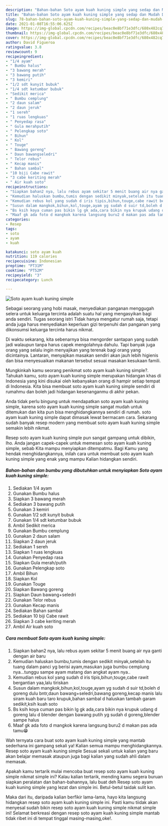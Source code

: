 ```yaml
---
description: "Bahan-bahan Soto ayam kuah kuning simple yang sedap dan Mudah Dibuat"
title: "Bahan-bahan Soto ayam kuah kuning simple yang sedap dan Mudah Dibuat"
slug: 78-bahan-bahan-soto-ayam-kuah-kuning-simple-yang-sedap-dan-mudah-dibuat
date: 2021-01-08T16:55:06.625Z
image: https://img-global.cpcdn.com/recipes/beac0e8bf71e3dfc/680x482cq70/soto-ayam-kuah-kuning-simple-foto-resep-utama.jpg
thumbnail: https://img-global.cpcdn.com/recipes/beac0e8bf71e3dfc/680x482cq70/soto-ayam-kuah-kuning-simple-foto-resep-utama.jpg
cover: https://img-global.cpcdn.com/recipes/beac0e8bf71e3dfc/680x482cq70/soto-ayam-kuah-kuning-simple-foto-resep-utama.jpg
author: David Figueroa
ratingvalue: 3.8
reviewcount: 9
recipeingredient:
- "1/4 ayam"
- " Bumbu halus"
- "3 bawang merah"
- "3 bawang putih"
- "3 kemiri"
- "1/2 sdt kunyit bubuk"
- "1/4 sdt ketumbar bubuk"
- "Sedikit merica"
- " Bumbu cemplung"
- "2 daun salam"
- "2 daun jeruk"
- "1 sereh"
- "1 ruas lengkuas"
- " Penyedap rasa"
- " Gula merahputih"
- " Pelengkap soto"
- " Bihun"
- " Kol"
- " Touge"
- " Bawang goreng"
- " Daun bawangseledri"
- " Telor rebus"
- " Kecap manis"
- " Bahan sambal"
- "10 biji Cabe rawit"
- "3 cabe keriting merah"
- " Air kuah soto"
recipeinstructions:
- "Siapkan bahan2 nya, lalu rebus ayam sekitar 5 menit buang air nya ganti dengan air baru"
- "Kemudian haluskan bumbu,tumis dengan sedikit minyak,setelah itu tuang dalam panci yg berisi ayam,masukan juga bumbu cemplung nya...tunggu sampe ayam matang dan angkat ayam nya.."
- "Kemudian rebus kol yang sudah d iris tipis,bihun,touge,cabe rawit bergantian yaa,lalu tiriskan"
- "Susun dalam mangkok,bihun,kol,touge,ayam yg sudah d suir td,boleh d goreng dulu bntr,daun bawang+seledri,bawang goreng,kecap manis lalu siram kuah baru taro krupuk,bahan sambal d haluskan tambah garam sedikit,ksih kuah soto"
- "Bs ksih koya cuman pas bikin lg gk ada,cara bikin nya krupuk udang d goreng lalu d blender dengan bawang putih yg sudah d goreng,blender sampe halus"
- "Maaf gk ada foto d mangkok karena langsung buru2 d makan pas ada tamu😁"
categories:
- Resep
tags:
- soto
- ayam
- kuah

katakunci: soto ayam kuah 
nutrition: 119 calories
recipecuisine: Indonesian
preptime: "PT31M"
cooktime: "PT52M"
recipeyield: "3"
recipecategory: Lunch

---
```



![Soto ayam kuah kuning simple](https://img-global.cpcdn.com/recipes/beac0e8bf71e3dfc/680x482cq70/soto-ayam-kuah-kuning-simple-foto-resep-utama.jpg)

Sebagai seorang yang hobi masak, menyediakan panganan menggugah selera untuk keluarga tercinta adalah suatu hal yang mengasyikan bagi anda sendiri. Tugas seorang istri Tidak hanya mengatur rumah saja, tetapi anda juga harus menyediakan keperluan gizi terpenuhi dan panganan yang dikonsumsi keluarga tercinta harus nikmat.

Di waktu  sekarang, kita sebenarnya bisa mengorder santapan yang sudah jadi walaupun tanpa harus capek mengolahnya dahulu. Tapi banyak juga orang yang selalu ingin menyajikan yang terenak bagi orang yang dicintainya. Lantaran, menyajikan masakan sendiri akan jauh lebih higienis dan bisa menyesuaikan makanan tersebut sesuai masakan kesukaan famili. 



Mungkinkah kamu seorang penikmat soto ayam kuah kuning simple?. Tahukah kamu, soto ayam kuah kuning simple merupakan hidangan khas di Indonesia yang kini disukai oleh kebanyakan orang di hampir setiap tempat di Indonesia. Kita bisa membuat soto ayam kuah kuning simple sendiri di rumahmu dan boleh jadi hidangan kesenanganmu di akhir pekan.

Anda tidak perlu bingung untuk mendapatkan soto ayam kuah kuning simple, karena soto ayam kuah kuning simple sangat mudah untuk ditemukan dan kita pun bisa menghidangkannya sendiri di rumah. soto ayam kuah kuning simple dapat dimasak lewat bermacam cara. Sekarang sudah banyak resep modern yang membuat soto ayam kuah kuning simple semakin lebih nikmat.

Resep soto ayam kuah kuning simple pun sangat gampang untuk dibikin, lho. Anda jangan capek-capek untuk memesan soto ayam kuah kuning simple, sebab Kita mampu menyiapkan ditempatmu. Bagi Kamu yang hendak menghidangkannya, inilah cara untuk membuat soto ayam kuah kuning simple yang enak yang mampu Kalian hidangkan sendiri.

<!--inarticleads1-->

##### Bahan-bahan dan bumbu yang dibutuhkan untuk menyiapkan Soto ayam kuah kuning simple:

1. Sediakan 1/4 ayam
1. Gunakan  Bumbu halus
1. Siapkan 3 bawang merah
1. Sediakan 3 bawang putih
1. Gunakan 3 kemiri
1. Gunakan 1/2 sdt kunyit bubuk
1. Gunakan 1/4 sdt ketumbar bubuk
1. Ambil Sedikit merica
1. Gunakan  Bumbu cemplung
1. Gunakan 2 daun salam
1. Siapkan 2 daun jeruk
1. Sediakan 1 sereh
1. Siapkan 1 ruas lengkuas
1. Gunakan  Penyedap rasa
1. Siapkan  Gula merah/putih
1. Gunakan  Pelengkap soto
1. Ambil  Bihun
1. Siapkan  Kol
1. Gunakan  Touge
1. Siapkan  Bawang goreng
1. Siapkan  Daun bawang+seledri
1. Gunakan  Telor rebus
1. Gunakan  Kecap manis
1. Sediakan  Bahan sambal
1. Sediakan 10 biji Cabe rawit
1. Siapkan 3 cabe keriting merah
1. Ambil  Air kuah soto




<!--inarticleads2-->

##### Cara membuat Soto ayam kuah kuning simple:

1. Siapkan bahan2 nya, lalu rebus ayam sekitar 5 menit buang air nya ganti dengan air baru
1. Kemudian haluskan bumbu,tumis dengan sedikit minyak,setelah itu tuang dalam panci yg berisi ayam,masukan juga bumbu cemplung nya...tunggu sampe ayam matang dan angkat ayam nya..
1. Kemudian rebus kol yang sudah d iris tipis,bihun,touge,cabe rawit bergantian yaa,lalu tiriskan
1. Susun dalam mangkok,bihun,kol,touge,ayam yg sudah d suir td,boleh d goreng dulu bntr,daun bawang+seledri,bawang goreng,kecap manis lalu siram kuah baru taro krupuk,bahan sambal d haluskan tambah garam sedikit,ksih kuah soto
1. Bs ksih koya cuman pas bikin lg gk ada,cara bikin nya krupuk udang d goreng lalu d blender dengan bawang putih yg sudah d goreng,blender sampe halus
1. Maaf gk ada foto d mangkok karena langsung buru2 d makan pas ada tamu😁




Wah ternyata cara buat soto ayam kuah kuning simple yang mantab sederhana ini gampang sekali ya! Kalian semua mampu menghidangkannya. Resep soto ayam kuah kuning simple Sesuai sekali untuk kalian yang baru akan belajar memasak ataupun juga bagi kalian yang sudah ahli dalam memasak.

Apakah kamu tertarik mulai mencoba buat resep soto ayam kuah kuning simple nikmat simple ini? Kalau kalian tertarik, mending kamu segera buruan siapkan peralatan dan bahan-bahannya, lalu buat deh Resep soto ayam kuah kuning simple yang lezat dan simple ini. Betul-betul taidak sulit kan. 

Maka dari itu, daripada kalian berfikir lama-lama, hayo kita langsung hidangkan resep soto ayam kuah kuning simple ini. Pasti kamu tiidak akan menyesal sudah bikin resep soto ayam kuah kuning simple nikmat simple ini! Selamat berkreasi dengan resep soto ayam kuah kuning simple mantab tidak ribet ini di tempat tinggal masing-masing,oke!.

